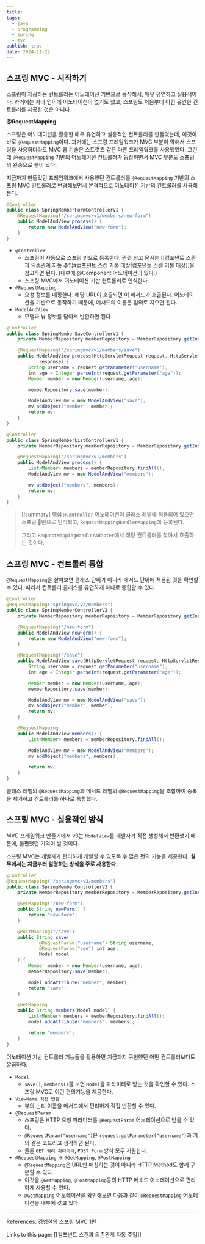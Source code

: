 ```yaml
---
title:
tags:
  - java
  - programming
  - spring
  - mvc
publish: true
date: 2024-11-22
---
```


## 스프링 MVC - 시작하기

스프링이 제공하는 컨트롤러는 어노테이션 기반으로 동작해서, 매우 유연하고 실용적이다. 과거에는 자바 언어에 어노테이션이 없기도 했고, 스프링도 처음부터 이런 유연한 컨트롤러를 제공한 것은 아니다.

**@RequestMapping**

스프링은 어노테이션을 활용한 매우 유연하고 실용적인 컨트롤러를 만들었는데, 이것이 바로 `@RequestMapping`이다. 과거에는 스프링 프레임워크가 MVC 부분이 약해서 스프링을 사용하더라도 MVC 웹 기술은 스트럿츠 같은 다른 프레임워크를 사용했었다. 그런데 `@RequestMapping` 기반의 어노테이션 컨트롤러가 등장하면서 MVC 부분도 스프링의 완승으로 끝이 났다.

지금까지 만들었던 프레임워크에서 사용했던 컨트롤러를 `@RequestMapping` 기반의 스프링 MVC 컨트롤러로 변경해보면서 본격적으로 어노테이션 기반의 컨트롤러를 사용해본다.

```java title="SpringMemberFormControllerV1.java"
@Controller
public class SpringMemberFormControllerV1 {
    @RequestMapping("/springmvc/v1/members/new-form")
    public ModelAndView process() {
        return new ModelAndView("new-form");
    }
}
```

- `@Controller`
  - 스프링이 자동으로 스프링 빈으로 등록한다. 관련 참고 문서는 [[컴포넌트 스캔과 의존관계 자동 주입#컴포넌트 스캔 기본 대상|컴포넌트 스캔 기본 대상]]을 참고하면 된다. (내부에 @Component 어노테이션이 있다.)
  - 스프링 MVC에서 어노테이션 기반 컨트롤러로 인식한다.
- `@RequestMapping`
  - 요청 정보를 매핑한다. 해당 URL이 호출되면 이 메서드가 호출된다. 어노테이션을 기반으로 동작하기 때문에, 메서드의 이름은 임의로 지으면 된다.
- `ModelAndView`
  - 모델과 뷰 정보를 담아서 반환하면 된다.

```java title="SpringMemberSaveControllerV1.java"
@Controller
public class SpringMemberSaveControllerV1 {
    private MemberRepository memberRepository = MemberRepository.getInstance();

    @RequestMapping("/springmvc/v1/members/save")
    public ModelAndView process(HttpServletRequest request, HttpServletResponse
            response) {
        String username = request.getParameter("username");
        int age = Integer.parseInt(request.getParameter("age"));
        Member member = new Member(username, age);

        memberRepository.save(member);

        ModelAndView mv = new ModelAndView("save");
        mv.addObject("member", member);
        return mv;
    }
}
```

```java title="SpringMemberListControllerV1.java"
@Controller
public class SpringMemberListControllerV1 {
    private MemberRepository memberRepository = MemberRepository.getInstance();

    @RequestMapping("/springmvc/v1/members")
    public ModelAndView process() {
        List<Member> members = memberRepository.findAll();
        ModelAndView mv = new ModelAndView("members");

        mv.addObject("members", members);
        return mv;
    }
}
```

> [!summary] 핵심
> `@Controller` 어노테이션이 클래스 레벨에 적용되어 있으면 스프링 빈으로 인식되고, `RequestMappingHandlerMapping`에 등록된다.
>
> 그리고 `RequestMappingHandlerAdapter`에서 해당 컨트롤러를 찾아서 호출하는 것이다.

## 스프링 MVC - 컨트롤러 통합

`@RequestMapping`을 살펴보면 클래스 단위가 아니라 메서드 단위에 적용된 것을 확인할 수 있다. 따라서 컨트롤러 클래스를 유연하게 하나로 통합할 수 있다.

```java
@Controller
@RequestMapping("springmvc/v2/members")
public class SpringMemberControllerV2 {
    private MemberRepository memberRepository = MemberRepository.getInstance();

    @RequestMapping("/new-form")
    public ModelAndView newForm() {
        return new ModelAndView("new-form");
    }

    @RequestMapping("/save")
    public ModelAndView save(HttpServletRequest request, HttpServletResponse response) {
        String username = request.getParameter("username");
        int age = Integer.parseInt(request.getParameter("age"));

        Member member = new Member(username, age);
        memberRepository.save(member);

        ModelAndView mv = new ModelAndView("save");
        mv.addObject("member", member);
        return mv;
    }

    @RequestMapping
    public ModelAndView members() {
        List<Member> members = memberRepository.findAll();

        ModelAndView mv = new ModelAndView("members");
        mv.addObject("members", members);

        return mv;
    }
}
```

클래스 레벨의 `@RequestMapping`과 메서드 레벨의 `@RequestMapping`을 조합하여 중복을 제거하고 컨트롤러를 하나로 통합했다.

## 스프링 MVC - 실용적인 방식

MVC 프레임워크 만들기에서 v3는 `ModelView`를 개발자가 직접 생성해서 반환했기 때문에, 불편했던 기억이 날 것이다.

스프링 MVC는 개발자가 편리하게 개발할 수 있도록 수 많은 편의 기능을 제공한다. **실무에서는 지금부터 설명하는 방식을 주로 사용한다.**

```java
@Controller
@RequestMapping("/springmvc/v3/members")
public class SpringMemberControllerV3 {
    private MemberRepository memberRepository = MemberRepository.getInstance();

    @GetMapping("/new-form")
    public String newForm() {
        return "new-form";
    }

    @PostMapping("/save")
    public String save(
            @RequestParam("username") String username,
            @RequestParam("age") int age,
            Model model
    ) {
        Member member = new Member(username, age);
        memberRepository.save(member);

        model.addAttribute("member", member);
        return "save";
    }

    @GetMapping
    public String members(Model model) {
        List<Member> members = memberRepository.findAll();
        model.addAttribute("members", members);

        return "members";
    }
}
```

어노테이션 기반 컨트롤러 기능들을 활용하면 지금까지 구현했던 어떤 컨트롤러보다도 깔끔하다.

- `Model`
  - `save()`, `members()`를 보면 `Model`을 파라미터로 받는 것을 확인할 수 있다. 스프링 MVC도 이런 편의기능을 제공한다.
- `ViewName 직접 반환`
  - 뷰의 논리 이름을 메서드에서 편리하게 직접 반환할 수 있다.
- `@RequestParam`
  - 스프링은 HTTP 요청 파라미터를 `@RequestParam` 어노테이션으로 받을 수 있다.
  - `@RequestParam("username")`은 `request.getParameter("username")`과 거의 같은 코드라고 생각하면 된다.
  - 물론 `GET 쿼리 파라미터`, `POST Form` 방식 모두 지원한다.
- `@RequestMapping` -> `@GetMapping`, `@PostMapping`
  - `@RequestMapping`은 URL만 매칭하는 것이 아니라 HTTP Method도 함께 구분할 수 있다.
  - 이것을 `@GetMapping`, `@PostMapping`등의 HTTP 메소드 어노테이션으로 편리하게 사용할 수 있다.
  - `@GetMapping` 어노테이션을 확인해보면 다음과 같이 `@RequestMapping` 어노테이션을 내부에 갖고 있다.

---

References: 김영한의 스프링 MVC 1편

Links to this page: [[컴포넌트 스캔과 의존관계 자동 주입]]
